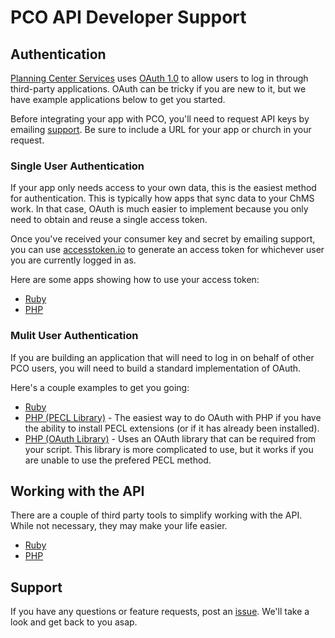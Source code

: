 # PCO API Developer Support

## Authentication

[Planning Center Services](http://services.planningcenteronline.com) uses [OAuth 1.0](http://oauth.net/core/1.0) to allow users to log in through third-party applications. OAuth can be tricky if you are new to it, but we have example applications below to get you started.

Before integrating your app with PCO, you'll need to request API keys by emailing [support](mailto:support@planningcenteronline.com). Be sure to include a URL for your app or church in your request.

### Single User Authentication

If your app only needs access to your own data, this is the easiest method for authentication. This is typically how apps that sync data to your ChMS work. In that case, OAuth is much easier to implement because you only need to obtain and reuse a single access token.

Once you've received your consumer key and secret by emailing support, you can use [accesstoken.io](http://accesstoken.io) to generate an access token for whichever user you are currently logged in as.

Here are some apps showing how to use your access token:

- [Ruby]('/examples/ruby-single-user')
- [PHP]('/examples/php-single-user')

### Mulit User Authentication

If you are building an application that will need to log in on behalf of other PCO users, you will need to build a standard implementation of OAuth.

Here's a couple examples to get you going:

- [Ruby](/examples/ruby)
- [PHP (PECL Library)](/examples/php-pecl) - The easiest way to do OAuth with PHP if you have the ability to install PECL extensions (or if it has already been installed).
- [PHP (OAuth Library)](/examples/php-library) - Uses an OAuth library that can be required from your script. This library is more complicated to use, but it works if you are unable to use the prefered PECL method.

## Working with the API

There are a couple of third party tools to simplify working with the API. While not necessary, they may make your life easier.

- [Ruby](https://github.com/molawson/planning_center)
- [PHP](https://github.com/deboorn/PlanningCenterOnline-API-Helper)

## Support

If you have any questions or feature requests, post an [issue](https://github.com/ministrycentered/developers/issues). We'll take a look and get back to you asap.
